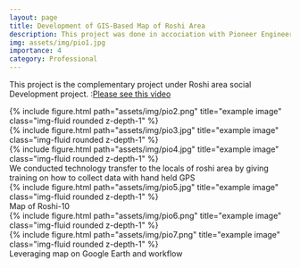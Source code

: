 ```yaml
---
layout: page
title: Development of GIS-Based Map of Roshi Area
description: This project was done in accociation with Pioneer Engineering and Architects 
img: assets/img/pio1.jpg
importance: 4
category: Professional
---
```


This project is the complementary project under Roshi area social Development project. :<a href="https://www.youtube.com/watch?v=wbhjArQfh38&ab_channel=%E3%82%A2%E3%83%A0%E3%83%80%E3%83%9E%E3%82%A4%E3%83%B3%E3%82%BA%2FAMDA-MINDS">Please see this video</a>  

<div class="row">
    <div class="col-sm mt-3 mt-md-0">
        {% include figure.html path="assets/img/pio2.png" title="example image" class="img-fluid rounded z-depth-1" %}
    </div>
    <div class="col-sm mt-3 mt-md-0">
        {% include figure.html path="assets/img/pio3.jpg" title="example image" class="img-fluid rounded z-depth-1" %}
    </div>
    <div class="col-sm mt-3 mt-md-0">
        {% include figure.html path="assets/img/pio4.jpg" title="example image" class="img-fluid rounded z-depth-1" %}
    </div>
</div>
<div class="caption">
    We conducted technology transfer to the locals of roshi area by giving training on how to collect data with hand held GPS
</div>
<div class="row">
    <div class="col-sm mt-3 mt-md-0">
        {% include figure.html path="assets/img/pio5.jpg" title="example image" class="img-fluid rounded z-depth-1" %}
    </div>
</div>
<div class="caption">
    Map of Roshi-10
</div>
<div class="row justify-content-sm-center">
    <div class="col-sm-8 mt-3 mt-md-0">
        {% include figure.html path="assets/img/pio6.png" title="example image" class="img-fluid rounded z-depth-1" %}
    </div>
    <div class="col-sm-4 mt-3 mt-md-0">
        {% include figure.html path="assets/img/pio7.png" title="example image" class="img-fluid rounded z-depth-1" %}
    </div>
</div>
<div class="caption">
    Leveraging map on Google Earth and workflow
</div>



